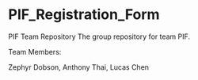 # PIF_Registration_Form
PIF Team Repository
The group repository for team PIF.

Team Members:

Zephyr Dobson,
Anthony Thai,
Lucas Chen

